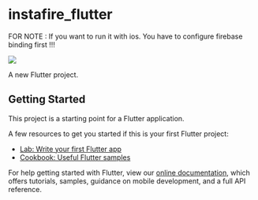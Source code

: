 # instafire_flutter

FOR NOTE : 
If you want to run it with ios. You have to configure firebase binding first !!!

![](https://github.com/briandsmth/Full-stack-Instagram-Clone-with-Flutter-/blob/main/demo%20(1).gif)

A new Flutter project.

## Getting Started

This project is a starting point for a Flutter application.

A few resources to get you started if this is your first Flutter project:

- [Lab: Write your first Flutter app](https://flutter.dev/docs/get-started/codelab)
- [Cookbook: Useful Flutter samples](https://flutter.dev/docs/cookbook)

For help getting started with Flutter, view our
[online documentation](https://flutter.dev/docs), which offers tutorials,
samples, guidance on mobile development, and a full API reference.
